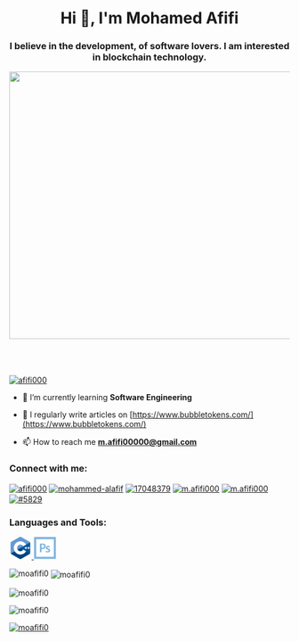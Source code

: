<h1 align="center">Hi 👋, I'm Mohamed Afifi</h1>
<h3 align="center">I believe in the development, of software lovers. I am interested in blockchain technology.</h3> 


<div class="separator" style="clear: both; text-align: center;"><a href="https://camo.githubusercontent.com/2309797487e5e969659a3b545c96151807b04120a9cc2985f632ec94ba00c9f3/68747470733a2f2f6d656469612e67697068792e636f6d2f6d656469612f53576f536b4e36447854737a71494b4571762f67697068792e676966" style="clear: right; float: center; margin-bottom: 1em; margin-center: 1em;"><img border="0" data-original-height="384" data-original-width="512" height="480" src="https://camo.githubusercontent.com/2309797487e5e969659a3b545c96151807b04120a9cc2985f632ec94ba00c9f3/68747470733a2f2f6d656469612e67697068792e636f6d2f6d656469612f53576f536b4e36447854737a71494b4571762f67697068792e676966" width="640" /></a></div><br /><p align="center"><br /> </p>

<p align="left"> <a href="https://twitter.com/afifi000" target="blank"><img src="https://img.shields.io/twitter/follow/afifi000?logo=twitter&style=for-the-badge" alt="afifi000" /></a> </p>

- 🌱 I’m currently learning **Software Engineering**

- 📝 I regularly write articles on [https://www.bubbletokens.com/](https://www.bubbletokens.com/)

- 📫 How to reach me **m.afifi00000@gmail.com**

<h3 align="left">Connect with me:</h3>
<p align="left">
<a href="https://twitter.com/afifi000" target="blank"><img align="center" src="https://raw.githubusercontent.com/rahuldkjain/github-profile-readme-generator/master/src/images/icons/Social/twitter.svg" alt="afifi000" height="30" width="40" /></a>
<a href="https://linkedin.com/in/mohammed-alafif" target="blank"><img align="center" src="https://raw.githubusercontent.com/rahuldkjain/github-profile-readme-generator/master/src/images/icons/Social/linked-in-alt.svg" alt="mohammed-alafif" height="30" width="40" /></a>
<a href="https://stackoverflow.com/users/17048379" target="blank"><img align="center" src="https://raw.githubusercontent.com/rahuldkjain/github-profile-readme-generator/master/src/images/icons/Social/stack-overflow.svg" alt="17048379" height="30" width="40" /></a>
<a href="https://fb.com/m.afifi000" target="blank"><img align="center" src="https://raw.githubusercontent.com/rahuldkjain/github-profile-readme-generator/master/src/images/icons/Social/facebook.svg" alt="m.afifi000" height="30" width="40" /></a>
<a href="https://instagram.com/m.afifi000" target="blank"><img align="center" src="https://raw.githubusercontent.com/rahuldkjain/github-profile-readme-generator/master/src/images/icons/Social/instagram.svg" alt="m.afifi000" height="30" width="40" /></a>
<a href="https://discord.gg/#5829" target="blank"><img align="center" src="https://raw.githubusercontent.com/rahuldkjain/github-profile-readme-generator/master/src/images/icons/Social/discord.svg" alt="#5829" height="30" width="40" /></a>
</p>

<h3 align="left">Languages and Tools:</h3>
<p align="left"> <a href="https://www.w3schools.com/cpp/" target="_blank" rel="noreferrer"> <img src="https://raw.githubusercontent.com/devicons/devicon/master/icons/cplusplus/cplusplus-original.svg" alt="cplusplus" width="40" height="40"/> </a> <a href="https://www.photoshop.com/en" target="_blank" rel="noreferrer"> <img src="https://raw.githubusercontent.com/devicons/devicon/master/icons/photoshop/photoshop-line.svg" alt="photoshop" width="40" height="40"/> </a> </p>

<div>
<p><img align="left" src="https://github-readme-stats.vercel.app/api/top-langs?username=moafifi0&show_icons=true&locale=en&layout=compact" alt="moafifi0" /></p>
</div>
<p>&nbsp;<img align="center" src="https://github-readme-stats.vercel.app/api?username=moafifi0&show_icons=true&locale=en" alt="moafifi0" /></p>

<p><img align="center" src="https://github-readme-streak-stats.herokuapp.com/?user=moafifi0&" alt="moafifi0" /></p>

<p align="left"> <img src="https://komarev.com/ghpvc/?username=moafifi0&label=Profile%20views&color=0e75b6&style=flat" alt="moafifi0" /> </p>

<p align="left"> <a href="https://github.com/ryo-ma/github-profile-trophy"><img src="https://github-profile-trophy.vercel.app/?username=moafifi0" alt="moafifi0" /></a> </p>
